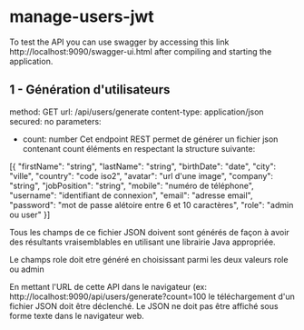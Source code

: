 # manage-users-jwt
To test the API you can use swagger by accessing this link http://localhost:9090/swagger-ui.html after compiling and starting the application.

## 1 - Génération d'utilisateurs
method: GET
url: /api/users/generate
content-type: application/json
secured: no
parameters: 
- count: number
Cet endpoint REST permet de générer un fichier json contenant count éléments en respectant la structure suivante:

[{ 
  "firstName": "string",
  "lastName": "string",
  "birthDate": "date",
  "city": "ville",
  "country": "code iso2",
  "avatar": "url d'une image",
  "company": "string",
  "jobPosition": "string",
  "mobile": "numéro de téléphone",
  "username": "identifiant de connexion",
  "email": "adresse email",
  "password": "mot de passe alétoire entre 6 et 10 caractères",
  "role": "admin ou user"
}]

Tous les champs de ce fichier JSON doivent sont générés de façon à avoir des résultants vraisemblables en utilisant une librairie Java appropriée. 

Le champs role doit etre généré en choisissant parmi les deux valeurs role ou admin

En mettant l'URL de cette API dans le navigateur (ex: http://localhost:9090/api/users/generate?count=100 le téléchargement d'un fichier JSON doit être déclenché. Le JSON ne doit pas être affiché sous forme texte dans le navigateur web.

